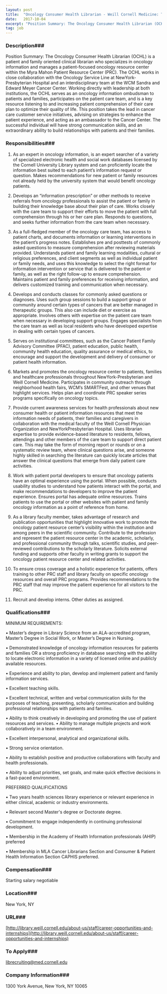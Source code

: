 ```yaml
---
layout: post
title:  "Oncology Consumer Health Librarian - Weill Cornell Medicine: The Samuel J. Wood Library and C.V. Starr Biomedical Information Center"
date:   2017-10-04
excerpt: "Position Summary: The Oncology Consumer Health Librarian (OCHL) is a patient and family oriented clinical librarian who specializes in oncology information and manages a patient-focused oncology resource center within the Myra Mahon Patient Resource Center (PRC). The OCHL works in close collaboration with the Oncology Service Line at NewYork-Presbyterian Hospital..."
tag: job
---
```


### Description###

Position Summary: The Oncology Consumer Health Librarian (OCHL) is a patient and family oriented clinical librarian who specializes in oncology information and manages a patient-focused oncology resource center within the Myra Mahon Patient Resource Center (PRC). The OCHL works in close collaboration with the Oncology Service Line at NewYork-Presbyterian Hospital and an interdisciplinary team at the WCM Sandra and Edward Meyer Cancer Center. Working directly with leadership at both institutions, the OCHL serves as an oncology information ombudsman to patients and families, participates on the patient care team, and is a key resource listening to and increasing patient comprehension of their care plan to optimize their quality of life. This position takes the lead in cancer care customer service initiatives, advising on strategies to enhance the patient experience, and acting as an ambassador to the Cancer Center. The successful individual will have strong communication skills, and an extraordinary ability to build relationships with patients and their families.


### Responsibilities###

1. As an expert in oncology information, is an expert searcher of a variety of specialized electronic health and social work databases licensed by the Cornell University Library system and can proficiently locate the information best suited to each patient’s information request or question. Makes recommendations for new patient or family resources not already held by the university system that would benefit oncology patients. 

2. Develops an “information prescription” or other methods to receive referrals from oncology professionals to assist the patient or family in building their knowledge base about their plan of care. Works closely with the care team to support their efforts to move the patient with full comprehension through his or her care plan. Responds to questions, and seeks further information from the care team when necessary. 

3. As a full-fledged member of the oncology care team, has access to patient charts, and documents information or learning interventions in the patient’s progress notes. Establishes pre and posttests of commonly asked questions to measure comprehension after reviewing materials provided. Understands patient and family learning modalities, cultural or religious preferences, and client segments as well as individual patient or family needs, and uses this knowledge to select the right format for information intervention or service that is delivered to the patient or family, as well as the right follow-up to ensure comprehension. Maintains patient and family preferences for receiving information, and delivers customized training and communication when necessary. 

4. Develops and conducts classes for commonly asked questions or diagnoses. Uses such group sessions to build a support group or community around certain types of cancers that are better managed in therapeutic groups. This also can include diet or exercise as appropriate. Involves others with expertise on the patient care team when necessary in developing support groups. Engages specialists from the care team as well as local residents who have developed expertise in dealing with certain types of cancers. 

5. Serves on institutional committees, such as the Cancer Patient Family Advisory Committee (PFAC), patient education, public health, community health education, quality assurance or medical ethics, to encourage and support the development and delivery of consumer or patient health information. 

6. Markets and promotes the oncology resource center to patients, families and healthcare professionals throughout NewYork-Presbyterian and Weill Cornell Medicine. Participates in community outreach through neighborhood health fairs, WCM’s SMARTFest, and other venues that highlight services. Helps plan and coordinate PRC speaker series programs specifically on oncology topics. 

7. Provide current awareness services for health professionals about new consumer health or patient information resources that meet the information needs of patients, their families and caregivers in collaboration with the medical faculty of the Weill Cornell Physician Organization and NewYorkPresbyterian Hospital. Uses librarian expertise to provide evidence-based literature to residents, fellows, attendings and other members of the care team to support direct patient care. This may take the form of morning report or rounds or on a systematic review team, where clinical questions arise, and someone highly skilled in searching the literature can quickly locate articles that answer the clinical questions that emerge from daily patient care activities. 

8. Work with patient portal developers to ensure that oncology patients have an optimal experience using the portal. When possible, conducts usability studies to understand how patients interact with the portal, and make recommendations to developers to improve the patient experience. Ensures portal has adequate online resources. Trains patients to use the portal or other websites with patient and family oncology information as a point of reference from home. 

9. As a library faculty member, takes advantage of research and publication opportunities that highlight innovative work to promote the oncology patient resource center’s visibility within the institution and among peers in the scientific community. Contribute to the profession and represent the patient resource center in the academic, scholarly, and professional community through talks, scientific studies, and peer-reviewed contributions to the scholarly literature. Solicits external funding and supports other faculty in writing grants to support the oncology patient resource center and related activities. 

10. To ensure cross coverage and a holistic experience for patients, offers training to other PRC staff and library faculty on specific oncology resources and overall PRC programs. Provides recommendations to the PRC staff that may improve the patient experience for all visitors to the PRC. 

11. Recruit and develop interns. Other duties as assigned.



### Qualifications###

MINIMUM REQUIREMENTS: 

•  Master’s degree in Library Science from an ALA-accredited program, Master’s Degree in Social Work, or Master’s Degree in Nursing. 

•  Demonstrated knowledge of oncology information resources for patients and families OR a strong proficiency in database searching with the ability to locate electronic information in a variety of licensed online and publicly available resources. 

•  Experience and ability to plan, develop and implement patient and family information services. 

•  Excellent teaching skills. 

•  Excellent technical, written and verbal communication skills for the purposes of teaching, presenting, scholarly communication and building professional relationships with patients and families. 

•  Ability to think creatively in developing and promoting the use of patient resources and services. 
•  Ability to manage multiple projects and work collaboratively in a team environment. 

•  Excellent interpersonal, analytical and organizational skills. 

•  Strong service orientation. 

•  Ability to establish positive and productive collaborations with faculty and health professionals. 

•  Ability to adjust priorities, set goals, and make quick effective decisions in a fast-paced environment.

PREFERRED QUALIFICATIONS 

•  Two years health sciences library experience or relevant experience in either clinical, academic or industry environments. 

•  Relevant second Master's degree or Doctorate degree. 

•  Commitment to engage independently in continuing professional development. 

•  Membership in the Academy of Health Information professionals (AHIP) preferred 

•  Membership in MLA Cancer Librarians Section and Consumer & Patient Health Information Section CAPHIS preferred.



### Compensation###

Starting salary negotiable


### Location###

New York, NY


### URL###

[http://library.weill.cornell.edu/about-us/staff/career-opportunities-and-internships](http://library.weill.cornell.edu/about-us/staff/career-opportunities-and-internships)

### To Apply###

librecruiting@med.cornell.edu


### Company Information###

1300 York Avenue, New York, NY 10065



